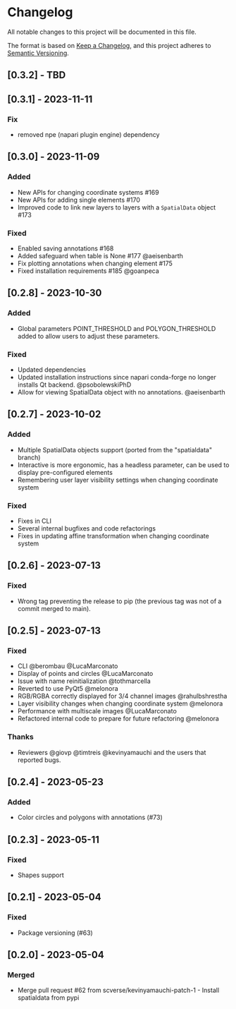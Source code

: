 # Changelog

All notable changes to this project will be documented in this file.

The format is based on [Keep a Changelog][],
and this project adheres to [Semantic Versioning][].

[keep a changelog]: https://keepachangelog.com/en/1.0.0/
[semantic versioning]: https://semver.org/spec/v2.0.0.html

## [0.3.2] - TBD

## [0.3.1] - 2023-11-11

### Fix

- removed npe (napari plugin engine) dependency

## [0.3.0] - 2023-11-09

### Added

- New APIs for changing coordinate systems #169
- New APIs for adding single elements #170
- Improved code to link new layers to layers with a `SpatialData` object #173

### Fixed

- Enabled saving annotations #168
- Added safeguard when table is None #177 @aeisenbarth
- Fix plotting annotations when changing element #175
- Fixed installation requirements #185 @goanpeca

## [0.2.8] - 2023-10-30

### Added

- Global parameters POINT_THRESHOLD and POLYGON_THRESHOLD added to allow users to adjust these parameters.

### Fixed

- Updated dependencies
- Updated installation instructions since napari conda-forge no longer installs Qt backend. @psobolewskiPhD
- Allow for viewing SpatialData object with no annotations. @aeisenbarth

## [0.2.7] - 2023-10-02

### Added

- Multiple SpatialData objects support (ported from the "spatialdata" branch)
- Interactive is more ergonomic, has a headless parameter, can be used to display pre-configured elements
- Remembering user layer visibility settings when changing coordinate system

### Fixed

- Fixes in CLI
- Several internal bugfixes and code refactorings
- Fixes in updating affine transformation when changing coordinate system

## [0.2.6] - 2023-07-13

### Fixed

- Wrong tag preventing the release to pip (the previous tag was not of a commit merged to main).

## [0.2.5] - 2023-07-13

### Fixed

- CLI @berombau @LucaMarconato
- Display of points and circles @LucaMarconato
- Issue with name reinitialization @tothmarcella
- Reverted to use PyQt5 @melonora
- RGB/RGBA correctly displayed for 3/4 channel images @rahulbshrestha
- Layer visibility changes when changing coordinate system @melonora
- Performance with multiscale images @LucaMarconato
- Refactored internal code to prepare for future refactoring @melonora

### Thanks

- Reviewers @giovp @timtreis @kevinyamauchi and the users that reported bugs.

## [0.2.4] - 2023-05-23

### Added

- Color circles and polygons with annotations (#73)

## [0.2.3] - 2023-05-11

### Fixed

- Shapes support

## [0.2.1] - 2023-05-04

### Fixed

- Package versioning (#63)

## [0.2.0] - 2023-05-04

### Merged

- Merge pull request #62 from scverse/kevinyamauchi-patch-1 - Install spatialdata from pypi
